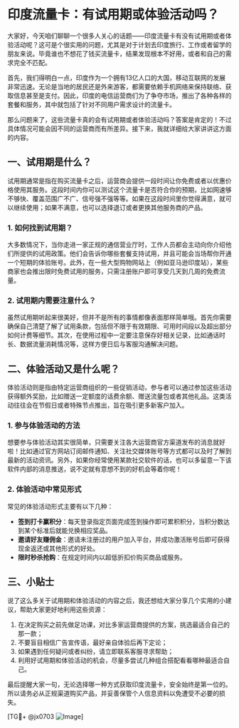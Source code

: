 # 印度流量卡：有试用期或体验活动吗？

大家好，今天咱们聊聊一个很多人关心的话题——印度流量卡有没有试用期或者体验活动呢？这可是个很实用的问题，尤其是对于计划去印度旅行、工作或者留学的朋友来说。毕竟谁也不想花了钱买流量卡，结果发现根本不好用，或者和自己的需求完全不匹配。

首先，我们得明白一点，印度作为一个拥有13亿人口的大国，移动互联网的发展非常迅速。无论是当地的居民还是外来游客，都需要依赖手机网络来保持联络、获取信息甚至是支付。因此，印度的电信运营商们为了争夺市场，推出了各种各样的套餐和服务，其中就包括了针对不同用户需求设计的流量卡。

那么问题来了，这些流量卡真的会有试用期或者体验活动吗？答案是肯定的！不过具体情况可能会因不同的运营商而有所差异。接下来，我就详细给大家讲讲这方面的内容。

## 一、试用期是什么？

试用期通常是指在购买流量卡之后，运营商会提供一段时间让你免费或者以优惠价格使用其服务。这段时间内你可以测试这个流量卡是否符合你的预期，比如网速够不够快、覆盖范围广不广、信号强不强等等。如果在这段时间里你觉得满意，就可以继续使用；如果不满意，也可以选择退订或者更换其他服务商的产品。

### 1. 如何找到试用期？
大多数情况下，当你走进一家正规的通信营业厅时，工作人员都会主动向你介绍他们所提供的试用政策。他们会告诉你哪些套餐支持试用，并且可能会当场帮你开通一个短期的体验账号。此外，在一些大型购物网站上（例如亚马逊印度站），某些商家也会推出限时免费试用的服务，只需注册账户即可享受几天到几周的免费流量。

### 2. 试用期内需要注意什么？
虽然试用期听起来很美好，但并不是所有的事情都像表面那样简单哦。首先你需要确保自己清楚了解了试用条款，包括但不限于有效期限、可用时间段以及超出部分如何计费等细节。其次，在使用过程中一定要注意保存好相关记录，比如通话时长、数据流量消耗情况等，这样方便日后与客服沟通解决问题。

## 二、体验活动又是什么呢？

体验活动则是指由特定运营商组织的一些促销活动，参与者可以通过参加这些活动获得额外奖励，比如赠送一定额度的话费余额、赠送流量包或者其他礼品。这类活动往往会在节假日或者特殊节点推出，旨在吸引更多新客户加入。

### 1. 参与体验活动的方法
想要参与体验活动其实很简单，只需要关注各大运营商官方渠道发布的消息就好啦！比如通过官方网站订阅邮件通知、关注社交媒体账号等方式都可以及时了解到最新的活动资讯。另外，如果你经常使用某款社交软件的话，也可以多留意一下该软件内部的消息推送，说不定就有意想不到的好机会等着你呢！

### 2. 体验活动中常见形式
常见的体验活动形式主要有以下几种：
- **签到打卡赢积分**：每天登录指定页面完成签到操作即可累积积分，当积分数达到某个标准后就能兑换相应奖品。
- **邀请好友赚佣金**：邀请未注册过的用户加入平台，并成功激活账号后即可获得现金返还或其他形式的好处。
- **限时秒杀抢购**：在规定时间内以超低折扣价购买商品或服务。

## 三、小贴士

说了这么多关于试用期和体验活动的内容之后，我还想给大家分享几个实用的小建议，帮助大家更好地利用这些资源：

1. 在决定购买之前先做足功课，对比多家运营商提供的方案，挑选最适合自己的那一款；
2. 不要盲目相信广告宣传语，最好亲自体验后再下定论；
3. 如果遇到任何疑问或者纠纷，请立即联系客服寻求帮助；
4. 利用好试用期和体验活动的机会，尽量多尝试几种组合搭配看看哪种最适合自己。

最后提醒大家一句，无论选择哪一种方式获取印度流量卡，安全始终是第一位的。所以请务必从正规渠道购买产品，并妥善保管个人信息资料以免遭受不必要的损失。

[TG💪+ @jx0703 ![Image](https://github.com/user-attachments/assets/dbca1d08-cadb-493c-b0ec-ad6f7a83f270)]